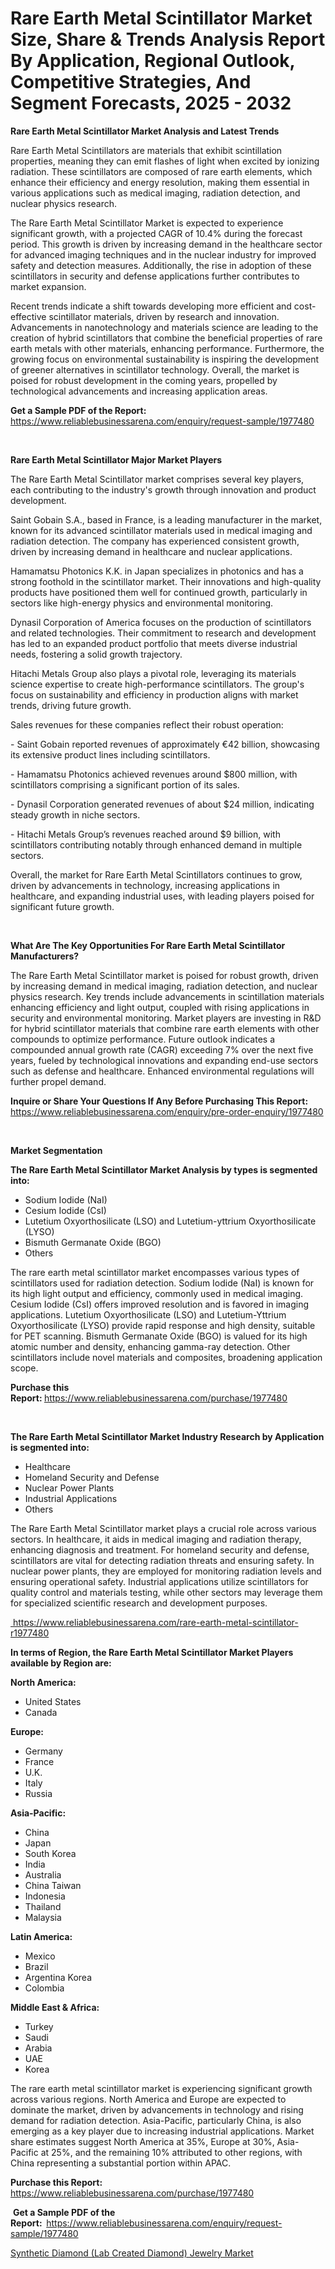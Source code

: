 <p><h1>Rare Earth Metal Scintillator Market Size, Share & Trends Analysis Report By Application, Regional Outlook, Competitive Strategies, And Segment Forecasts, 2025 - 2032</h1></p><p><strong>Rare Earth Metal Scintillator Market Analysis and Latest Trends</strong></p>
<p><p>Rare Earth Metal Scintillators are materials that exhibit scintillation properties, meaning they can emit flashes of light when excited by ionizing radiation. These scintillators are composed of rare earth elements, which enhance their efficiency and energy resolution, making them essential in various applications such as medical imaging, radiation detection, and nuclear physics research.</p><p>The Rare Earth Metal Scintillator Market is expected to experience significant growth, with a projected CAGR of 10.4% during the forecast period. This growth is driven by increasing demand in the healthcare sector for advanced imaging techniques and in the nuclear industry for improved safety and detection measures. Additionally, the rise in adoption of these scintillators in security and defense applications further contributes to market expansion.</p><p>Recent trends indicate a shift towards developing more efficient and cost-effective scintillator materials, driven by research and innovation. Advancements in nanotechnology and materials science are leading to the creation of hybrid scintillators that combine the beneficial properties of rare earth metals with other materials, enhancing performance. Furthermore, the growing focus on environmental sustainability is inspiring the development of greener alternatives in scintillator technology. Overall, the market is poised for robust development in the coming years, propelled by technological advancements and increasing application areas.</p></p>
<p><strong>Get a Sample PDF of the Report:&nbsp;</strong> <a href="https://www.reliablebusinessarena.com/enquiry/request-sample/1977480?utm_campaign=3580&utm_medium=2&utm_source=Github&utm_content=ia&utm_term=03042025&utm_id=rare-earth-metal-scintillator">https://www.reliablebusinessarena.com/enquiry/request-sample/1977480</a></p>
<p>&nbsp;</p>
<p><strong>Rare Earth Metal Scintillator Major Market Players</strong></p>
<p><p>The Rare Earth Metal Scintillator market comprises several key players, each contributing to the industry's growth through innovation and product development. </p><p>Saint Gobain S.A., based in France, is a leading manufacturer in the market, known for its advanced scintillator materials used in medical imaging and radiation detection. The company has experienced consistent growth, driven by increasing demand in healthcare and nuclear applications.</p><p>Hamamatsu Photonics K.K. in Japan specializes in photonics and has a strong foothold in the scintillator market. Their innovations and high-quality products have positioned them well for continued growth, particularly in sectors like high-energy physics and environmental monitoring.</p><p>Dynasil Corporation of America focuses on the production of scintillators and related technologies. Their commitment to research and development has led to an expanded product portfolio that meets diverse industrial needs, fostering a solid growth trajectory.</p><p>Hitachi Metals Group also plays a pivotal role, leveraging its materials science expertise to create high-performance scintillators. The group's focus on sustainability and efficiency in production aligns with market trends, driving future growth.</p><p>Sales revenues for these companies reflect their robust operation: </p><p>- Saint Gobain reported revenues of approximately €42 billion, showcasing its extensive product lines including scintillators.</p><p>- Hamamatsu Photonics achieved revenues around $800 million, with scintillators comprising a significant portion of its sales.</p><p>- Dynasil Corporation generated revenues of about $24 million, indicating steady growth in niche sectors.</p><p>- Hitachi Metals Group’s revenues reached around $9 billion, with scintillators contributing notably through enhanced demand in multiple sectors.</p><p>Overall, the market for Rare Earth Metal Scintillators continues to grow, driven by advancements in technology, increasing applications in healthcare, and expanding industrial uses, with leading players poised for significant future growth.</p></p>
<p>&nbsp;</p>
<p><strong>What Are The Key Opportunities For Rare Earth Metal Scintillator Manufacturers?</strong></p>
<p><p>The Rare Earth Metal Scintillator market is poised for robust growth, driven by increasing demand in medical imaging, radiation detection, and nuclear physics research. Key trends include advancements in scintillation materials enhancing efficiency and light output, coupled with rising applications in security and environmental monitoring. Market players are investing in R&D for hybrid scintillator materials that combine rare earth elements with other compounds to optimize performance. Future outlook indicates a compounded annual growth rate (CAGR) exceeding 7% over the next five years, fueled by technological innovations and expanding end-use sectors such as defense and healthcare. Enhanced environmental regulations will further propel demand.</p></p>
<p><strong>Inquire or Share Your Questions If Any Before Purchasing This Report:</strong> <a href="https://www.reliablebusinessarena.com/enquiry/pre-order-enquiry/1977480?utm_campaign=3580&utm_medium=2&utm_source=Github&utm_content=ia&utm_term=03042025&utm_id=rare-earth-metal-scintillator">https://www.reliablebusinessarena.com/enquiry/pre-order-enquiry/1977480</a></p>
<p>&nbsp;</p>
<p><strong>Market Segmentation</strong></p>
<p><strong>The Rare Earth Metal Scintillator Market Analysis by types is segmented into:</strong></p>
<p><ul><li>Sodium Iodide (NaI)</li><li>Cesium Iodide (CsI)</li><li>Lutetium Oxyorthosilicate (LSO) and Lutetium-yttrium Oxyorthosilicate (LYSO)</li><li>Bismuth Germanate Oxide (BGO)</li><li>Others</li></ul></p>
<p><p>The rare earth metal scintillator market encompasses various types of scintillators used for radiation detection. Sodium Iodide (NaI) is known for its high light output and efficiency, commonly used in medical imaging. Cesium Iodide (CsI) offers improved resolution and is favored in imaging applications. Lutetium Oxyorthosilicate (LSO) and Lutetium-Yttrium Oxyorthosilicate (LYSO) provide rapid response and high density, suitable for PET scanning. Bismuth Germanate Oxide (BGO) is valued for its high atomic number and density, enhancing gamma-ray detection. Other scintillators include novel materials and composites, broadening application scope.</p></p>
<p><strong>Purchase this Report:&nbsp;</strong><a href="https://www.reliablebusinessarena.com/purchase/1977480?utm_campaign=3580&utm_medium=2&utm_source=Github&utm_content=ia&utm_term=03042025&utm_id=rare-earth-metal-scintillator">https://www.reliablebusinessarena.com/purchase/1977480</a></p>
<p>&nbsp;</p>
<p><strong>The Rare Earth Metal Scintillator Market Industry Research by Application is segmented into:</strong></p>
<p><ul><li>Healthcare</li><li>Homeland Security and Defense</li><li>Nuclear Power Plants</li><li>Industrial Applications</li><li>Others</li></ul></p>
<p><p>The Rare Earth Metal Scintillator market plays a crucial role across various sectors. In healthcare, it aids in medical imaging and radiation therapy, enhancing diagnosis and treatment. For homeland security and defense, scintillators are vital for detecting radiation threats and ensuring safety. In nuclear power plants, they are employed for monitoring radiation levels and ensuring operational safety. Industrial applications utilize scintillators for quality control and materials testing, while other sectors may leverage them for specialized scientific research and development purposes.</p></p>
<p><a href="https://www.reliablebusinessarena.com/rare-earth-metal-scintillator-r1977480?utm_campaign=3580&utm_medium=2&utm_source=Github&utm_content=ia&utm_term=03042025&utm_id=rare-earth-metal-scintillator">&nbsp;https://www.reliablebusinessarena.com/rare-earth-metal-scintillator-r1977480</a></p>
<p><strong>In terms of Region, the Rare Earth Metal Scintillator Market Players available by Region are:</strong></p>
<p>
    <p> <strong> North America: </strong>
        <ul>
            <li>United States</li>
            <li>Canada</li>
        </ul>
        </p> 
    <p> <strong> Europe: </strong>
        <ul>
            <li>Germany</li>
            <li>France</li>
            <li>U.K.</li>
            <li>Italy</li>
            <li>Russia</li>
        </ul>
        </p> 
    <p> <strong> Asia-Pacific: </strong>
        <ul>
            <li>China</li>
            <li>Japan</li>
            <li>South Korea</li>
            <li>India</li>
            <li>Australia</li>
            <li>China Taiwan</li>
            <li>Indonesia</li>
            <li>Thailand</li>
            <li>Malaysia</li>
        </ul>
        </p> 
    <p> <strong> Latin America: </strong>
        <ul>
            <li>Mexico</li>
            <li>Brazil</li>
            <li>Argentina Korea</li>
            <li>Colombia</li>
        </ul>
        </p> 
    <p> <strong> Middle East & Africa: </strong>
        <ul>
            <li>Turkey</li>
            <li>Saudi</li>
            <li>Arabia</li>
            <li>UAE</li>
            <li>Korea</li>
        </ul>
    </p>
    </p>
<p><p>The rare earth metal scintillator market is experiencing significant growth across various regions. North America and Europe are expected to dominate the market, driven by advancements in technology and rising demand for radiation detection. Asia-Pacific, particularly China, is also emerging as a key player due to increasing industrial applications. Market share estimates suggest North America at 35%, Europe at 30%, Asia-Pacific at 25%, and the remaining 10% attributed to other regions, with China representing a substantial portion within APAC.</p></p>
<p><strong>Purchase this Report: </strong><a href="https://www.reliablebusinessarena.com/purchase/1977480?utm_campaign=3580&utm_medium=2&utm_source=Github&utm_content=ia&utm_term=03042025&utm_id=rare-earth-metal-scintillator">https://www.reliablebusinessarena.com/purchase/1977480</a></p>
<p>&nbsp;<strong>Get a Sample PDF of the Report:&nbsp;&nbsp;</strong><a href="https://www.reliablebusinessarena.com/enquiry/request-sample/1977480?utm_campaign=3580&utm_medium=2&utm_source=Github&utm_content=ia&utm_term=03042025&utm_id=rare-earth-metal-scintillator">https://www.reliablebusinessarena.com/enquiry/request-sample/1977480</a></p>
<p><strong></strong></p>
<p><p><a href="https://github.com/celpabembes/Market-Research-Report-List-1/blob/main/synthetic-diamond-lab-created-diamond-jewelry-market.md?utm_campaign=3580&utm_medium=2&utm_source=Github&utm_content=ia&utm_term=03042025&utm_id=rare-earth-metal-scintillator">Synthetic Diamond (Lab Created Diamond) Jewelry Market</a></p></p>